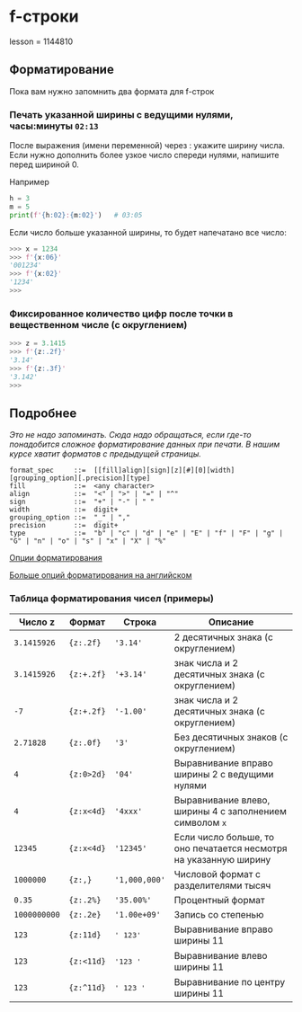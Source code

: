 # f-строки

lesson = 1144810

## Форматирование

Пока вам нужно запомнить два формата для f-строк

### Печать указанной ширины с ведущими нулями, часы:минуты `02:13`

После выражения (имени переменной) через : укажите ширину числа. Если нужно дополнить более узкое число спереди нулями, напишите перед шириной 0.

Например

```python
h = 3
m = 5
print(f'{h:02}:{m:02}')   # 03:05
```
Если число больше указанной ширины, то будет напечатано все число:

```python
>>> x = 1234
>>> f'{x:06}'
'001234'
>>> f'{x:02}'
'1234'
>>>
```

### Фиксированное количество цифр после точки в вещественном числе (с округлением)

```python
>>> z = 3.1415
>>> f'{z:.2f}'
'3.14'
>>> f'{z:.3f}'
'3.142'
>>>
```

## Подробнее

*Это не надо запоминать. Сюда надо обращаться, если где-то понадобится сложное форматирование данных при печати. В нашим курсе хватит форматов с предыдущей страницы.*

```
format_spec     ::=  [[fill]align][sign][z][#][0][width][grouping_option][.precision][type]
fill            ::=  <any character>
align           ::=  "<" | ">" | "=" | "^"
sign            ::=  "+" | "-" | " "
width           ::=  digit+
grouping_option ::=  "_" | ","
precision       ::=  digit+
type            ::=  "b" | "c" | "d" | "e" | "E" | "f" | "F" | "g" | "G" | "n" | "o" | "s" | "x" | "X" | "%"
```

[Опции форматирования](https://docs-python.ru/tutorial/vstroennye-funktsii-interpretatora-python/funktsija-format/)

[Больше опций форматирования на английском](https://realpython.com/python-formatted-output/)

### Таблица форматирования чисел (примеры)

| Число z | Формат | Строка | Описание |
|----|----|----|--------|
| `3.1415926` |	`{z:.2f}` |	`'3.14'` | 2 десятичных знака (с округлением) |
| `3.1415926` |	`{z:+.2f}` |	`'+3.14'` |	знак числа и 2 десятичных знака (с округлением) |
| `-7` |	`{z:+.2f}` |	`'-1.00'` |	знак числа и 2 десятичных знака (с округлением) |
| `2.71828` |	`{z:.0f}` |	`'3'` | Без десятичных знаков (с округлением) |
| `4` |	`{z:0>2d}` |	`'04'` | Выравнивание вправо ширины 2 с ведущими нулями |
| `4` |	`{z:x<4d}` |	`'4xxx'` | Выравнивание влево, ширины 4 с заполнением символом `x` |
| `12345` |	`{z:x<4d}` |	`'12345'` | Если число больше, то оно печатается несмотря на указанную ширину |
| `1000000` | `{z:,}` |	`'1,000,000'`	| Числовой формат с разделителями тысяч |
| `0.35` |	`{z:.2%}` |	`'35.00%'` |	Процентный формат |
| `1000000000` |	`{z:.2e}` |	`'1.00e+09'` |	Запись со степенью |
| `123`  |	`{z:11d}` |	<pre>'        123'</pre> | Выравнивание вправо ширины 11 |
| `123`  |	`{z:<11d}` |	<pre>'123        '</pre> | Выравнивание влево ширины 11 |
| `123`  |	`{z:^11d}` |	<pre>'    123    '</pre> | Выравнивание по центру ширины 11 |

